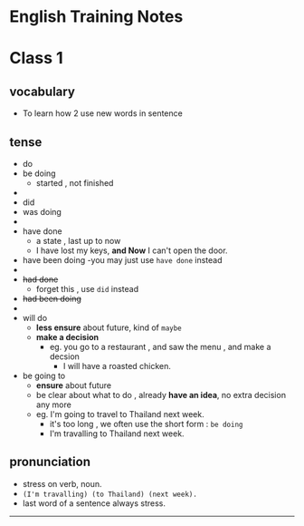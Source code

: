 
# English Training Notes

# Class 1

## vocabulary

 - To learn how 2 use new words in sentence

## tense

 - do
 - be doing 
    - started , not finished
 - 
 - did
 - was doing 
 - 
 - have done
    - a state , last up to now
    - I have lost my keys, **and Now** I can't open the door.
 - have been doing 
    -you may just use `have done` instead
 - 
 - ~~had done~~
    - forget this , use `did` instead
 - ~~had been doing~~
 - 
 - will do
    - **less ensure** about future, kind of `maybe`
    - **make a decision**
        - eg. you go to a restaurant , and saw the menu , and make a decsion
            - I will have a roasted chicken.
 - be going to
    - **ensure** about future
    - be clear about what to do , already **have an idea**, no extra decision any more
    - eg. I'm going to travel to Thailand next week.
        - it's too long , we often use the short form : `be doing`
        - I'm travalling to Thailand next week.
        
## pronunciation 

 - stress on verb, noun.
 - `(I'm travalling) (to Thailand) (next week).`
 - last word of a sentence always stress.

--- 




